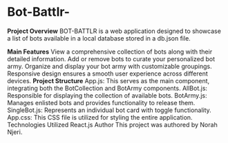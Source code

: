 # Bot-Battlr-
**Project Overview**
BOT-BATTLR is a web application designed to showcase a list of bots available in a local database stored in a db.json file.

**Main Features**
View a comprehensive collection of bots along with their detailed information.
Add or remove bots to curate your personalized bot army.
Organize and display your bot army with customizable groupings.
Responsive design ensures a smooth user experience across different devices.
**Project Structure**
App.js: This serves as the main component, integrating both the BotCollection and BotArmy components.
AllBot.js: Responsible for displaying the collection of available bots.
BotArmy.js: Manages enlisted bots and provides functionality to release them.
SingleBot.js: Represents an individual bot card with toggle functionality.
App.css: This CSS file is utilized for styling the entire application.
Technologies Utilized
React.js
Author
This project was authored by Norah Njeri.
